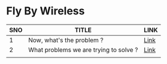# Fly By Wireless



|  SNO | TITLE  |  LINK |
|---|---|---|
| 1  | Now, what's the problem ?  | [Link](./docs/problem.md)  |
| 2  | What problems we are trying to solve ?  | [Link]()  |
|   |   |   |